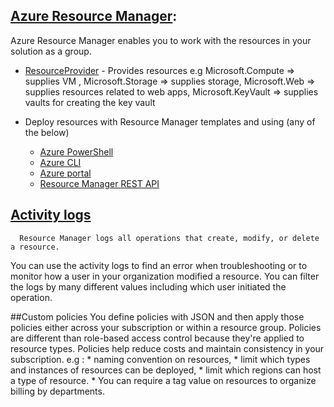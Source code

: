 ##  [Azure Resource Manager](https://docs.microsoft.com/en-au/azure/azure-resource-manager/resource-group-overview#the-benefits-of-using-resource-manager): 
   Azure Resource Manager enables you to work with the resources in your solution as a group. 
   
   * [ResourceProvider](https://docs.microsoft.com/en-au/azure/azure-resource-manager/resource-manager-supported-services) - Provides resources e.g
                        Microsoft.Compute => supplies VM , 
                        Microsoft.Storage => supplies storage,
                        Microsoft.Web => supplies resources related to web apps,
                        Microsoft.KeyVault =>  supplies vaults for creating the key vault
            
   * Deploy resources with Resource Manager templates and using (any of the below)
        * [Azure PowerShell](https://docs.microsoft.com/en-au/azure/azure-resource-manager/resource-group-template-deploy)
        * [Azure CLI](https://docs.microsoft.com/en-au/azure/azure-resource-manager/resource-group-template-deploy-cli)
        * [Azure portal](https://docs.microsoft.com/en-au/azure/azure-resource-manager/resource-group-template-deploy-portal)
        * [Resource Manager REST API](https://docs.microsoft.com/en-au/azure/azure-resource-manager/resource-group-template-deploy-rest)  
        
        
## [Activity logs](https://docs.microsoft.com/en-au/azure/azure-resource-manager/resource-group-audit)
      Resource Manager logs all operations that create, modify, or delete a resource.
You can use the activity logs to find an error when troubleshooting or to monitor how a user in your organization modified a resource.
You can filter the logs by many different values including which user initiated the operation. 
   
##Custom policies
      You define policies with JSON and then apply those policies either across your subscription or within a resource group. Policies are different than role-based access control because they're applied to resource types. Policies help reduce costs and maintain consistency in your subscription.
   e.g : *   naming convention on resources, 
         *   limit which types and instances of resources can be deployed, 
         *   limit which regions can host a type of resource.
         *   You can require a tag value on resources to organize billing by departments.       
        
